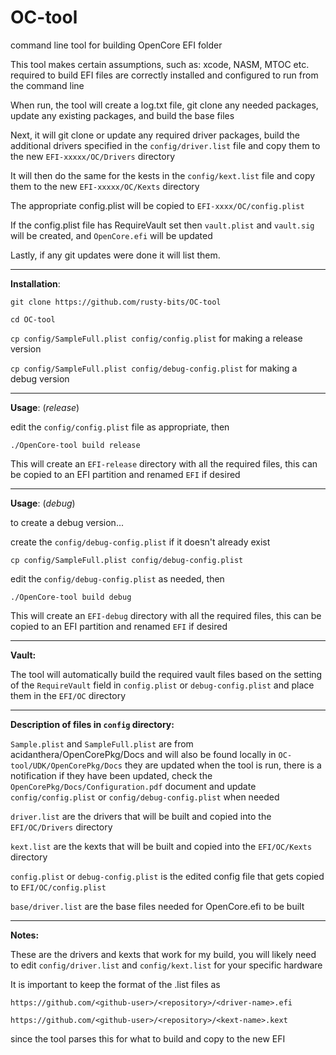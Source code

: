 # OC-tool
command line tool for building OpenCore EFI folder

This tool makes certain assumptions, such as:
xcode, NASM, MTOC etc. required to build EFI files are correctly installed and configured to run from the command line

When run, the tool will create a log.txt file, git clone any needed packages, update any existing packages, and build the base files

Next, it will git clone or update any required driver packages, build the additional drivers specified in the `config/driver.list` file and copy them to the new `EFI-xxxxx/OC/Drivers` directory

It will then do the same for the kests in the `config/kext.list` file and copy them to the new `EFI-xxxxx/OC/Kexts` directory

The appropriate config.plist will be copied to `EFI-xxxx/OC/config.plist`

If the config.plist file has RequireVault set then `vault.plist` and `vault.sig` will be created, and `OpenCore.efi` will be updated

Lastly, if any git updates were done it will list them.

---

**Installation**:

`git clone https://github.com/rusty-bits/OC-tool`

`cd OC-tool`

`cp config/SampleFull.plist config/config.plist` for making a release version

`cp config/SampleFull.plist config/debug-config.plist` for making a debug version

---

**Usage**: (*release*)

edit the `config/config.plist` file as appropriate, then

`./OpenCore-tool build release`

This will create an `EFI-release` directory with all the required files, this can be copied to an EFI partition and renamed `EFI` if desired

---

**Usage**: (*debug*)

to create a debug version...

create the `config/debug-config.plist` if it doesn't already exist

`cp config/SampleFull.plist config/debug-config.plist`

edit the `config/debug-config.plist` as needed, then

`./OpenCore-tool build debug`

This will create an `EFI-debug` directory with all the required files, this can be copied to an EFI partition and renamed `EFI` if desired

---

**Vault:**

The tool will automatically build the required vault files based on the setting of the `RequireVault` field in `config.plist` or `debug-config.plist` and place them in the `EFI/OC` directory

---

**Description of files in `config` directory:**

`Sample.plist` and `SampleFull.plist` are from acidanthera/OpenCorePkg/Docs and will also be found locally in `OC-tool/UDK/OpenCorePkg/Docs` they are updated when the tool is run, there is a notification if they have been updated, check the `OpenCorePkg/Docs/Configuration.pdf` document and update `config/config.plist` or `config/debug-config.plist` when needed

`driver.list` are the drivers that will be built and copied into the `EFI/OC/Drivers` directory

`kext.list` are the kexts that will be built and copied into the `EFI/OC/Kexts` directory

`config.plist` or `debug-config.plist` is the edited config file that gets copied to `EFI/OC/config.plist`

`base/driver.list` are the base files needed for OpenCore.efi to be built

---

**Notes:**

These are the drivers and kexts that work for my build, you will likely need to edit `config/driver.list` and `config/kext.list` for your specific hardware

It is important to keep the format of the .list files as

`https://github.com/<github-user>/<repository>/<driver-name>.efi`

`https://github.com/<github-user>/<repository>/<kext-name>.kext`

since the tool parses this for what to build and copy to the new EFI
